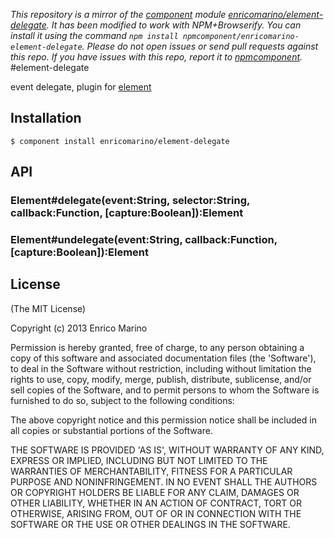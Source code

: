 *This repository is a mirror of the [component](http://component.io) module [enricomarino/element-delegate](http://github.com/enricomarino/element-delegate). It has been modified to work with NPM+Browserify. You can install it using the command `npm install npmcomponent/enricomarino-element-delegate`. Please do not open issues or send pull requests against this repo. If you have issues with this repo, report it to [npmcomponent](https://github.com/airportyh/npmcomponent).*
#element-delegate

event delegate, plugin for [element](https://github.com/enricomarino/element)

## Installation

    $ component install enricomarino/element-delegate

## API

### Element#delegate(event:String, selector:String, callback:Function, [capture:Boolean]):Element

### Element#undelegate(event:String, callback:Function, [capture:Boolean]):Element

## License

(The MIT License)

Copyright (c) 2013 Enrico Marino

Permission is hereby granted, free of charge, to any person obtaining
a copy of this software and associated documentation files (the
'Software'), to deal in the Software without restriction, including
without limitation the rights to use, copy, modify, merge, publish,
distribute, sublicense, and/or sell copies of the Software, and to
permit persons to whom the Software is furnished to do so, subject to
the following conditions:

The above copyright notice and this permission notice shall be
included in all copies or substantial portions of the Software.

THE SOFTWARE IS PROVIDED 'AS IS', WITHOUT WARRANTY OF ANY KIND,
EXPRESS OR IMPLIED, INCLUDING BUT NOT LIMITED TO THE WARRANTIES OF
MERCHANTABILITY, FITNESS FOR A PARTICULAR PURPOSE AND NONINFRINGEMENT.
IN NO EVENT SHALL THE AUTHORS OR COPYRIGHT HOLDERS BE LIABLE FOR ANY
CLAIM, DAMAGES OR OTHER LIABILITY, WHETHER IN AN ACTION OF CONTRACT,
TORT OR OTHERWISE, ARISING FROM, OUT OF OR IN CONNECTION WITH THE
SOFTWARE OR THE USE OR OTHER DEALINGS IN THE SOFTWARE.

